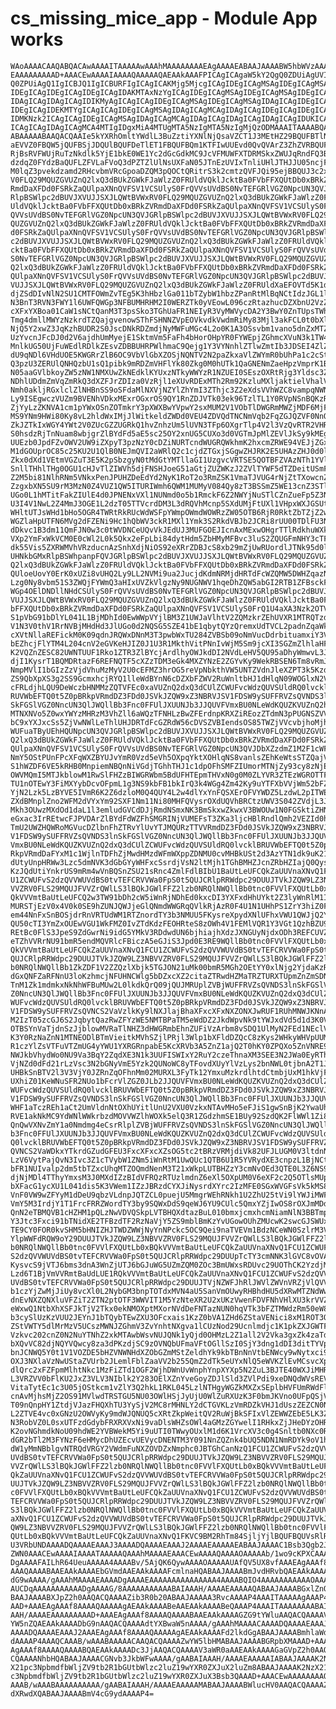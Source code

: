 # cs_missing_mice_app - Module App works

    WAoAAAACAAQABQACAwAAAAITAAAAAwAAAhMAAAAAAAAEAgAAAAEABAAJAAAABW5hbWVzAAAA
    EAAAAAAAAAD+AAACEwAAAAIAAAAQAAAAAQAEAAkAAAFPICAgICAgaW5kY2QgQ0ZDUiAgUVIg
    Q0ZPUiAgQ1IgICBJQ1IgICBURFIgICAgICAKMjg5MjcgICAgIDEgICAgMSAgIDEgICAgMSAg
    IDEgICAgIDEgICAgIDEgICAgIDAKMTAxNzYgICAgIDEgICAgMSAgIDEgICAgMSAgIDEgICAg
    IDAgICAgIDAgICAgIDIKMyAgICAgICAgIDEgICAgMSAgIDEgICAgMSAgIDAgICAgIDEgICAg
    IDEgICAgIDEKMTYgICAgICAgIDEgICAgMSAgIDAgICAgMCAgIDAgICAgIDEgICAgIDEgICAg
    IDMKNzk2ICAgICAgIDEgICAgMSAgIDAgICAgMCAgIDAgICAgIDAgICAgIDAgICAgIDUKICAg
    ICAgICAgIDAgICAgMCA4MTIgIDgxMiA4MTUgMTA5NzIgMTA5NzIgMjQzODMAAAITAAAABQAA
    ABAAAAABAAQACQAAIe5kYXRhOmltYWdlL3BuZztiYXNlNjQsaVZCT1J3MEtHZ29BQUFBTlNV
    aEVVZ0FBQW5jQUFBSjJDQUlBQUFDeTlET1FBQUFBQm1KTFIwUUEvd0QvQVArZ3ZhZVRBQUFa
    RjBsRVFWUjRuTzNkdlk5YjE1bkE0WE1Yc2dGcGdkMC9JcVFMUWFXTDRMSkxZWUJqRndFQ3BJ
    dzdqZ0FYdzBaQUFLZFVLaFVoQ3dPZTZlUlNsUXFaN05JTnEzUVIxTnliUHlJTHJJU05ncjFi
    M0lqZ3pvekdzamd2RHcvbmVRcGpoaDZQM3pQOCtQRitrS3k2cmtzQVFJQi95ejBBQUJ3c2xR
    V0FLQ29MQUZGVUZnQ2lxQ3dBUkZGWkFJaWlzZ0FRUldVQklJcktBa0FVbFFXQUtDb0xBRkZV
    RmdDaXFDd0FSRkZaQUlpaXNnQVFSV1VCSUlyS0FrQVVsUVdBS0NvTEFGRlVGZ0NpcUN3QVJG
    RlpBSWlpc2dBUVJXVUJJSXJLQWtBVWxRV0FLQ29MQUZGVUZnQ2lxQ3dBUkZGWkFJaWlzZ0FR
    UldVQklJcktBa0FVbFFXQUtDb0xBRkZVRmdDaXFDd0FSRkZaQUlpaXNnQVFSV1VCSUlyS0Fr
    QVVsUVdBS0NvTEFGRlVGZ0NpcUN3QVJGRlpBSWlpc2dBUVJXVUJJSXJLQWtBVWxRV0FLQ29M
    QUZGVUZnQ2lxQ3dBUkZGWkFJaWlzZ0FRUldVQklJcktBa0FVbFFXQUtDb0xBRkZVRmdDaXFD
    d0FSRkZaQUlpaXNnQVFSV1VCSUlyS0FrQVVsUVdBS0NvTEFGRlVGZ0NpcUN3QVJGRlpBSWlp
    c2dBUVJXVUJJSXJLQWtBVWxRV0FLQ29MQUZGVUZnQ2lxQ3dBUkZGWkFJaWlzZ0FRUldVQklJ
    cktBa0FVbFFXQUtDb0xBRkZVRmdDaXFDd0FSRkZaQUlpaXNnQVFSV1VCSUlyS0FrQVVsUVdB
    S0NvTEFGRlVGZ0NpcUN3QVJGRlpBSWlpc2dBUVJXVUJJSXJLQWtBVWxRV0FLQ29MQUZGVUZn
    Q2lxQ3dBUkZGWkFJaWlzZ0FRUldVQklJcktBa0FVbFFXQUtDb0xBRkZVRmdDaXFDd0FSRkZa
    QUlpaXNnQVFSV1VCSUlyS0FrQVVsUVdBS0NvTEFGRlVGZ0NpcUN3QVJGRlpBSWlpc2dBUVJX
    VUJJSXJLQWtBVWxRV0FLQ29MQUZGVUZnQ2lxQ3dBUkZGWkFJaWlzZ0FRUldXaEFOVTd5K1d5
    djZSdDIvNlN2SU1CMTFOWmZvTEg5K3hHbzlGa011bTZybW1hbzZPanRtMlBqNCtIdzJGL1ll
    N3BnT3RVN3FWY1l6UWFQWGp3NFBUMHRHM2I0WERZTk0yVEowL096czRtazhucDZXbnU2VzZM
    cXFxYXBoa01CaW1sNCtQanM3T3psSko3TGhUaFR1NEIyR3VyMWVycDA2Y3BwY0ZnTUpsTWhz
    Tmg4dmllMWYzNzkrdTZQajgvenowSThFSHNNZVpEOVkvdkVwdmRiMy83Mjl3akFCL0t0bXln
    NjQ5Y2xwZ3JqKzhBUDR2S0JscDNkRDZmdjNyMWFuMGc4L2o0K1A3OSsvbm1vano5dnZxMTZY
    UzYvcnJFcDJ0d2V6ajdhUmMyejE1SktmVm5FaFh4bHorOHpYR0FYWEpjZGhmcXVuN3k1TW42
    MnlkUG50UjFuWEdlRDlkZEsvZDBBUHRPWlhmaC9Qejg1Y3VYNnhlZTlwZmtIb3JDSEI4ZlZ4
    dU9qNDl6VHdUOE5KWGRrZlB6OC9VbVlGbXZOSjNQNTV2N2paZkxaVlZWYmR0bUhPa1c2cStD
    Q3pzU3ZERUlQNHQzbU1sQ1pibk9mRDZmVHFlYk80Zkg0M0hUTk1QaGNENmZaeHpzVmprK1Bw
    N05aaGVlbkoyZW5zNW1NMXUwZkNEdklKYUxzNTkyWWYzR1NZUEI0SEszOXRtRjg3Yldsc3Zs
    NDhlUDdmZmVqZmRkQ3dXZFJrZDIza0VzRjl1eXUvRDExMTh2Rm92KzluMXljaktielVhalVl
    Nmh0akljRGxlclZlNHBnSS9oSFdaMlNXVjNZYlZhYmI3ZThjc3Z2eXdsVVhWZC8vampqNWN2
    Ly9ISEgwczVUZm9BVENhVDkxMExrOGxrOS9QY1RnZDJVTk03ek96TzlTL1Y0RVpNSnBQKzRN
    ZjYyLzZKNVA1cm1pYWxOSnZOTmkrY3pXWXBwYVpwY2sxMUM2V1VObTlDWGRmMWZjMDF6MjFU
    MS9YNm9HWi80Ky8vL2hldWxIMjJlWitkeldZWDd0VEU4ZDVQdTNCNmVqb2FqZGJQZVF0NnQv
    ZkJZTkIxWGY4YWt2V0ZUcGZZUGRkQ1hvZnhzUm5lUVN3TFp6OXgrTlp4V2l3VzQvRTR2VHR2
    S0hsdzRjTnNuam8wbjgrZlBYdFd5aE5sc25OY2xnUG5CUXo3d0VGTmJpMlZEVlJkSy9kMEgr
    UUEzb0JpdFZvOWV2UW9iZXpyT3pzNzY0cDZiNURTcndWUGRQWkhmK2hxcmZRWE94VEJjZGxB
    M1dGOUprOC85c25KU2U1QlB0NEJmQVI2aWRlQ2c1cjdZTGxjSGgwZHJRK2E5UHAzZHJ0d0lU
    Zkx0dXd1VEtmVGZuT3E5K2pSbzgyN0tMdGtYMTllaGI1UzgvcVRTSE5QOTBFZVAzNTh1YVlu
    SnllTHhlTHg0OGU1cHJvTlZIWVh5djFNSHJoeG51aGtjZUZWKzJ2ZVlTYWF5dTZDeitUSmF6
    Z2M5bi81NlhRNm5VNkxPenJPUHZDeEdYd2NyK1RoT2o3RmZSK1VmaTJVUG4rNjZtTXowcnZY
    ZzgxbXN5SU9rM3MzN0Z4VUZ1QW5ITURIWmh6QWM1MUMyV084Qy8zT3BSSmZ5WE13cnZ3STlP
    UGo0L1hMTitFakZIUlE4d0JPNENxVXl1NUNmd0o5b1RmckF6Z2NWYjNuSTlCZnZueFp5Z3NZ
    U3I4V1NwL2Z4MmJ3OGE1L2dzT05TTVcrdDM3L3dRQVhMcnp5SXdUMjFtUXl1VHpxWXJGSUta
    WHltUTJsWHd1bHo5OGR4TWRtRkRUcWdWSFpYWmpOWmdWOWRzZW05OTB6RjR0RktZbTZjZ2wx
    WGZlaHpUTFN6MVg2dFZENi9Hc1hQbWV3ckR1MXl1Ymk3S2RkdVBJb2JCRi8rUU00TDlFU3Np
    dDkvc1B3dm11QmFJN0w3c0tWVDNCeUQvVkJEdUJ3MUFGOEJIcnAxMExwOHgrTTlRdkhuWXk1
    VXp2YmFxWkVCM0E0cWl2L0k5Qkx2eFpLbi84dytHdm5ZbHMyMFBvc3luS2ZQUGFmNHY3cTFh
    dk55Vis5ZXRWMVhVRzducnAzSnhXdjNiOS92eXRrZDBJcS8xb29mZjUwRUordlJTNk95d0lj
    UHNkbGMxRlpBSWhpanpFQVJGRlpBSWlpc2dBUVJXVUJJSXJLQWtBVWxRV0FLQ29MQUZGVUZn
    Q2lxQ3dBUkZGWkFJaWlzZ0FRUldVQklJcktBa0FVbFFXQUtDb0xBRkZVRmdDaXFDd0FSRkZa
    QUloeUovY0ErK0xUZi8vUHQ2Ly9LL2NVMi9ua2JucjdKdmNRMjdHRTdFcWZQMW5DWHZqazNu
    Lzg0Ny8vbm51S3ZWQjFYWmQ3aHIxUVZkVlgzNy9NUGNWV1hqeDhZQW5abGI2RTB1ZFBsckFm
    WGp4OElDNDllNHdCSUlyS0FrQVVsUVdBS0NvTEFGRlVGZ0NpcUN3QVJGRlpBSWlpc2dBUVJX
    VUJJSXJLQWtBVWxRV0FLQ29MQUZGVUZnQ2lxQ3dBUkZGWkFJaWlzZ0FRUldVQklJcktBa0FV
    bFFXQUtDb0xBRkZVRmdDaXFDd0FSRkZaQUlpaXNnQVFSV1VCSUlyS0FrQ1U4aXA3Nzk2OTVY
    S1pVbG91bDlYL041L1BjMDhId0EwWWpVYjlBM3Z1UWJaVlhtV2ZQMzkrZEhUVXR1MTRQTzdl
    V1N3V0thV1RrNVBjMHdHd3JlUGo0d2NQSG5SZE41bE1qbytQYzQremxUdTVCL2padnZqaWk3
    cXVtNllaREFickM0K09qdnJRQWxDNnM3T3pwbWxTU284ZVBSb09oNmVucDdrbituamxiY3Vt
    bEZhcjFlYTM4L204cnV2eGVKeHJIZ0J1U3R1MkthVitPNnIvWjM5Sm9jcXI3SGZmZlhlaHFj
    K2VQZnZESC82UWNTUUF1Rko1ZTR3ZlBYcjArdlhyOWJkdDI2NVdLeHV5QU95aDhyWmwvL3JY
    djI1KysrT1BQMDRtazF6REFNQTF5cXZzTDM3eGk4MXZYNzE2ZGYvKy9WekRBSEN6Tm8vRmJo
    NmpMVlI1bGIzZzVjdVhuMzMyV2U0cEFMZ3hrOG5reVpNbkthVW5UNTZVdnJleXZPT3k5Kzdk
    ZS9QbXpXS3g2SS9GcmxhcjRYQ1lleWdBYnN6cDZXbFZWV2RuWnltbHJ1dHlqN09WOGlxN2Vl
    cFRLdjhLQU9DeWczbHNMMzZQTVFEc0xaVUZnQ2dxQ3dCUlZCWUFvcWdzQUVSUldRQ0lvcklB
    RUVWbEFTQ0t5Z0pBRkpVRmdDZ3FDd0JSVkJZQW9xZ3NBRVJSV1FDSW9ySUFFRVZsQVNDS3ln
    SkFGSlVGZ0NncUN3QlJWQllBb3Fnc0FFUlJXUUNJb3JJQUVFVmxBU0NLeWdKQUZKVUZnQ2hW
    MTNXNVo5Z0wxYWYzMHRzM3VhZll6aWQzTFNHLzBwZFErdnpKRXZiREozZTdmN3pPUGNSZVVO
    bC9xYXJxcSs5ZjVwNWlLeThlUHJDRTdFcGZRdW56cDVSZVBIendsOS85TWZjVVcvbjhoMjhQ
    WUFuaTByUEhHQUNpcUN3QVJGRlpBSWlpc2dBUVJXVUJJSXJLQWtBVWxRV0FLQ29MQUZGVUZn
    Q2lxQ3dBUkZGWkFJaWlzZ0FRUldVQklJcktBa0FVbFFXQUtDb0xBRkZVRmdDaXFDd0FSRkZa
    QUlpaXNnQVFSV1VCSUlyS0FrQVVsUVdBS0NvTEFGRlVGZ0NpcUN3QVJDbXZzdmZ1M2F1cWFq
    NmY5OStPUnFPcXFqWXZBYUJvYmR0Vzd5eVh5OXpqYktXOHlqNS8vanlsZEhKeWtsSTZQajVP
    S1hWZDF6VE5kRHB0MnpiemNBQnNiVGdjTGhhTHJ1c1dpOFhSMFZIUmorMTNjZy93cy8zNjE3
    OWVMQmI5MTJkblowM1RwSlFHZzBIWGRWbm5BdUFHTEpmTHVxN0g0M0ZLYVR3ZTEzWGROTTFn
    TU1nOTEwY3FiMXYybDcvOFpmL1g3NS9kbFB1bkIrQ3k4WGg4Zm42Ky9uYTFXbVVjWm52bFZm
    YjN2Lzk5LzBYVE5IVmR6K2Z6dzloM0Q4QUY4L2w4dlYxYnFQSXErOFVYWDZ5LzdwL2pITWEr
    ZXdBMnplZno2WFM2dVYxYm92SXF1Nm11Ni80MHFQVysrOXdUQVhBRCtzUWV3S042ZVdjL3JR
    Mkh3OUwzMXdOd1daL1l3emludGVCdDJjRmdNSmxNK3BmSkxwZkwxV3BWOUw1N0FGSktiZHNl
    eGxac3IrREtwcFJPVDArZlBYdFdWZFhSMGRINjVUMEFsT3ZKa3ljcHBlRndlQmh2VEZId0h1
    TmU2UWZHQWRoMGVucDZlbnFhZTRvYlUvYTJMQURzTTVVRmdDZ3FDd0JSVkJZQW9xZ3NBRVJS
    V1FDSW9ySUFFRVZsQVNDS3lnSkFGSlVGZ0NncUN3QlJWQllBb3Fnc0FFUlJXUUNJb3JJQUVF
    VmxBU0NLeWdKQUZKVUZnQ2dxQ3dCUlZCWUFvcWdzQUVSUldRQ0lvcklBRUVWbEFTQ0t5Z0pB
    RkpVRmdDaFYxM1c1WjlnTDFhZjMwdHMzdWFmWXppZDNMU0cvMHBkUSt2d3AzYTN1dk9uK21Y
    dUtyUnpHRWw3Lzc5dmNVK3dGbGYyWHFxcSsrdjVsN2ltMjh1TGhBMHZJcnZRbHZIajQ0Qysv
    KzJQdUtiYnkrUS9mRm4wVnBQSnZSU21sRnc4ZmlFdlBIbU1BaUtLeUFCQkZaUUVnaXNvQ1FC
    U1ZCWUFvS2dzQVVWUVdBS0tvTEFCRVVWa0FpS0t5QUJCRlpRRWdpc29DUUJTVkJZQW9LZ3NB
    VVZRV0FLS29MQUJFVVZrQWlLS3lBQkJGWlFFZ2lzb0NRQlNWQllBb0tnc0FVVlFXQUtLb0xB
    QkVVVmtBaUtLeUFCQ2w3TW91bDh2cW5iWnRjNDhEd0kxcDI3YXFxdHhUYkt2Z3lyWnRlM1Iw
    MURSTjEzV0x4V0k0SE9hZUNJQWJjeGlQNmdWWGRqQVlkRjAzR0F4U1N1UHhPS1ZrY3hiZ0FN
    em44NnFxSnBOSjdrRnVRTUdWM1RTZnordTY3b3NMUU5FKysreXpydXNlUFhxVWU1QWJjQ2Yz
    QU50cTI3YmZxOUEwVGU1WkFMZ0IvZTdKdzFEOHRteS8zOWh4V1FEMlVQR1Y3VGt1QzhBZU9w
    REtBc0FlS3JpeS9ZdGwrNi9idG5YMkV3RDdwdUN6bjhiajhXdzJXNGUyNjdxODh3REFCUVZ2
    eTZhVVRrNU91bmR5endMQVRlcFBiczA5eGJiS3Jpd0E3RE9WQllBb0tnc0FVVlFXQUtLb0xB
    QkVVVmtBaUtLeUFCQkZaUUVnaXNvQ1FCU1ZCWUFvS2dzQVVWUVdBS0tvTEFCRVVWa0FpS0t5
    QUJCRlpRRWdpc29DUUJTVkJZQW9LZ3NBVVZRV0FLS29MQUJFVVZrQWlLS3lBQkJGWlFFZ2lz
    b0NRQlNWQllBb1ZkZDF1V2ZZQzlXbjk5TGJON21uMk00bmR5MGh2OEtYY0xlNjg2YjdaKzRw
    dGxQNFZaRFNnU3loKzhmcjNFUHNCWlg5bDZxcXZ2citaZTRwdHZMaTRZTURXTUpmZnZmSDNG
    TnM1Zk1mdmkxNkNhWFBuMUw2L0lkdkQrQ09jQUJMRUplZVBjWUFFRVZsQVNDS3lnSkFGSlVG
    Z0NncUN3QlJWQllBb3Fnc0FFUlJXUUNJb3JJQUVFVmxBU0NLeWdKQUZKVUZnQ2dxQ3dCUlZC
    WUFvcWdzQUVSUldRQ0lvcklBRUVWbEFTQ0t5Z0pBRkpVRmdDZ3FDd0JSVkJZQW9xZ3NBRVJS
    V1FDSW9ySUFFRVZsQVNCS2VaVzlkKy9lNXJlajBhaXFxcXFxNXZONXJwRUF1RUhMNWJKNnAy
    M2IzT05zcGJ6S2JqbytQazRwZFYzWE5NMTBPaTM5eWdDZ2JkdWpvNk9tYWJxdVd5d1d3K0V3
    OTBSYnVaTjdnSzJjblowMVRaTlNHZ3dHWGRmbEhnZUFiVzArbm8vSDQ1UlMyN2FEd1NEclVC
    K3Y0RzNaZnN1MTNEODlBTmVieitkMVhSZjlPRjl3Wlp1bXFldDZQcC8zKys2WHkyWHVpUUM0
    R1czYlZsVTFuVTZmUG4yYWU1YXRGRnpabE5KcXRVb3A5ZnZ1ajQ2T0hKY0ZPQXo5ZnVNRE9D
    NWJkbVhydWo0NU9Va3BqY2ZqdXE3N1k3UUFISWIxY2RuY2czeThnaXM3SEE3N2JWa0EyRThG
    VjNZd0dFd21rLzVsc3N2bGNyVmE5Yzk2QUNoWC8yTFovdXUyYlVzLys2bnNWL0tjbnA2T1Jx
    UHBkSnBTV2l3V3VjY0JZRnZqOFhnMm02MURXL3FyTk12YmxuMzkrdlhtdCtmbjUxM1hkVjFu
    UXhiZ01KeWNuSFR2NUo1bFcrVlZGZ0JLb2JJQUVFVmxBU0NLeWdKQUZKVUZnQ2dxQ3dCUlZC
    WUFvcWdzQUVSUldRQ0lvcklBRUVWbEFTQ0t5Z0pBRkpVRmdDZ3FDd0JSVkJZQW9xZ3NBRVJS
    V1FDSW9ySUFFRVZsQVNDS3lnSkFGSlVGZ0NncUN3QlJWQllBb3Fnc0FFUlJXUUNJb3JJQUVL
    WHF1aTczREh1aCt2UmVldnNtOXhUYitlUnU2VXU0VzkxNTAvMHo5eFJiS1gwSnBjK2YwaUhj
    RVE1akNkMC9YdWNlWWkrbzdMOVVWZlhWOXk5elQ3R1ZGdzhmSE1BUy92SzdQK2FlWWl1Zi8v
    QnQwVXNvZmY1a0Nmdmg4eCsrRlplZVBjWUFFRVZsQVNDS3lnSkFGSlVGZ0NncUN3QlJWQllB
    b3Fnc0FFUlJXUUNJb3JJQUVFVmxBU0NLeWdKQUZKVUZnQ2dxQ3dCUlZCWUFvcWdzQUVSUldR
    Q0lvcklBRUVWbEFTQ0t5Z0pBRkpVRmdDZ3FDd0JSVkJZQW9xZ3NBRVJSV1FDSW9ySUFFRVZs
    QVNCS2VaWDkxYTkrdGZudGFEU3FxcXFxcXZsOG5tc2tBRzVRMjdiVk82UFJLUGM0V3ltdnNy
    LzV6VytPajQvN3Ivc3Z1cTVybW1ZNm5iWnRtM1UwQUc1QTB6U1R5YVRydXE3cnpzL1BjNCt6
    bFR1NUIvalp2dm5tbTZxcUhqMTZOQmdNenM3T21xWkpLUTBHZzY3cmNvOEd3QTE0L3Z6NS9m
    djNjMDl4TThyYmxsM3J0MXdIZzBIdVFRQzRTUzlmdnZ6eXl5OXpUM0V6eXF2c2Q5OTlsMUpx
    bXFacG1ycXU1L041dis5K3VWem1IZzJBRzdCYXJiNysrdXYrc2IzMFE0SGxWVGFsVk5kMS84
    VnF0VW9wZFYyM1dDeU9qbzVLdnpJQTZCL0puejU5MmgrWEhRNkh1U2ZhU25tVi9lYWJiMWFy
    VmY5M3IrdjY1T1FrcFRRZWordTY3by9SQWxDdS9qeWJ6YU9CUlc5QmxYZjIwOS8rOXJmMDdu
    QnN2eTBMQVB1cHZHM1pQLzNwVDVQSkpLVTBHQXdtazBuL010bmxjcmxhcmNiamNlN3BBTmpL
    Y3Jtc3Fxci91bTNidXE2TFBzdTF2RzNaVjY5ZS9mblBmKzYvUGowOUhZMUcwK2swcGJSWUxM
    TE9CY0FOR0kvSHM5bHNIZHJTWDZWWjNyYnNPckc5OC9Qei9naTVEVm1BdzNCeWN0SzlrM3VX
    YlpWWFdRQW9oY29DUUJTVkJZQW9LZ3NBVVZRV0FLS29MQUJFVVZrQWlLS3lBQkJGWlFFZ2lz
    b0NRQlNWQllBb0tnc0FVVlFXQUtLb0xBQkVVVmtBaUtLeUFCQkZaUUVnaXNvQ1FCU1ZCWUFv
    S2dzQVVWUVdBS0tvTEFCRVVWa0FpS0t5QUJCRlpRRWdpc29DUUpTcTY3cmNNK3lGVC8vOVA5
    KysvcS9jVTJ6bms3dnA3WnZjUTJ6bGJuWG5UZmZQM0ZOc3BmUWxsRDUvc29UOThCK2YzdjM3
    Lzd6T1BjVmVVRmtBaUdLUE1RQkVVVmtBaUtLeUFCQkZaUUVnaXNvQ1FCU1ZCWUFvS2dzQVVW
    UVdBS0tvTEFCRVVWa0FpS0t5QUJCRlpRRWdpc29DUUJTVjNZWFJhRlJWVlZWVnVRZjVlQVV0
    b1czYjZwMjJiUy8vcXl0L2NybGM3bnpTOTdxMVN4aU5SanVmOUwyRHBhdHU5dXRwMTZNdWw4
    dnEvNXZQNXluVFZiT2ZTN2ptOTF3WWVIT1M5YzNteXR2U2xUKzVwenFDVFNhVHlXU3krVVZ4
    eWxwQ1NtbXhXSFJkTjV2Tkx0ekNMOXptMXorNVdDeFNTazNUN0hqVTk3bFZTMWdzRm50eW83
    b3cySlUzKzVUU2JEYnJ1bTQybTEwZXU3OFcxais1KzZ0bVA1ZHd6ZStaVENici8xM1ROT3Qv
    ZStVWTY5dlMrMzV5UCszMWNJZGhmV3ZvYnhtNXgva1lCUzNod29Ucnlmdjc1K1pkZXJGWTFI
    Vzkvc202cnZ0N2NuYTNhZ2xkMTAwbWsvNUJQNk1yQjd0OHMzL2Z1all2V2Vka3gxZk4zaTdo
    bXQvVC82djNQYVQwcy8za3dPKzdjSC9zOVNQbUFmaVFtOGllSzI0SjY3dng1dDI3ditTYVp3
    bnJCNWQ5Y0t1V1VOZDE5bHZVNWNHdXZObGZmMStZeldhYk9kbTBnNnVtbENWcy9wNytxci95
    OXJ3NXlaVzNwUStaZVUrb2JLemlFblZaaVV2b255QmZ2dTk5eUYxNlQ5eWVKZlEvMCsvcXpI
    dlQrc2xFZFpmMlhtNkc1MzFiZTd1OGF2WjhDWnUvWnphYnpXYXp5N2ZuL3BJTE40WXJiMHRY
    L3VRZVV0bFlKU2JxZ3VLV3NIblk2Y283OElXZnYveGoyZDJlSld3ZVlPdi9xeDNQdWVsREVy
    VitaTytEc1c3U05jOStkcm1vZlY3Q2hkL1RKL045LzlNTHgyWGZkMXZxSEplbHVFUmRWdFlT
    cnAvMjhsMjZ2OS91MVlwdTRSTGU5NU03OWlHSjJyUjU0WlZuRXUzK3F0bmJKVno0UFpQSjVF
    T09nQnpHY1ZtdjVJazFHQXhTU3YySjV2MC8rMHNLY2dCTGVKLzVmRDZkVHJ1dUszZEZCN0NF
    L2ZTVE4vc0xGNzU2OWVyKy9mdWJQNUQ5cXRtZkpWeitQV2RuWjBkSFIxVlZEWWZEbE5LK3ZR
    N3RobVZ0L0sxUTFzdGdybFRXRXVxNi9vaDlsWHZsOWl4aGMzZGYwelI1RHkxZjJHeDYzOHRn
    K2ovNGhmdkNoU09hdWE2YVBWekM5Yi9uUTI0TWwyOUxlM1d6K1VrcXV3c0g4Snltb0NXc0R6
    dGR2bTl2M3FYNzF6eHMycDhUZEcvUEVycDNENTM3Y091NnZQZnk4bUQ5NDN1NmRDYk9oV1ht
    dW1yMmNBblgvNTRQdVRGY2VWdmFuNXZOVDZxNmphc0JBTGhCanNzQ1FCU1ZCWUFvS2dzQVVW
    UVdBS0tvTEFCRVVWa0FpS0t5QUJCRlpRRWdpc29DUUJTVkJZQW9LZ3NBVVZRV0FLS29MQUJF
    VVZrQWlLS3lBQkJGWlFFZ2lzb0NRQlNWQllBb0tnc0FVVlFXQUtLb0xBQkVVVmtBaUtLeUFC
    QkZaUUVnaXNvQ1FCU1ZCWUFvS2dzQVVWUVdBS0tvTEFCRVVWa0FpS0t5QUJCRlpRRWdpc29D
    UUJTVkJZQW9LZ3NBVVZRV0FLS29MQUJFVVZrQWlLS3lBQkJGWlFFZ2lzb0NRQlNWQllBb0tn
    c0FVVlFXQUtLb0xBQkVVVmtBaUtLeUFCQkZaUUVnaXNvQ1FCU1ZCWUFvS2dzQVVWUVdBS0tv
    TEFCRVVWa0FpS0t5QUJCRlpRRWdpc29DUUJTVkJZQW9LZ3NBVVZRV0FLS29MQUJFVVZrQWlL
    S3lBQkJGWlFFZ2lzb0NRQlNWQllBb0tnc0FVVlFXQUtLb0xBQkVVVmtBaUtLeUFCQkZaUUVn
    aXNvQ1FCU1ZCWUFvS2dzQVVWUVdBS0tvTEFCRVVWa0FpS0t5QUJCRlpRRWdpc29DUUJTVkJZ
    QW9LZ3NBVVZRV0FLS29MQUJFVVZrQWlLS3lBQkJGWlFFZ2lzb0NRQlNWQllBb0tnc0FVVlFX
    QUtLb0xBQkVVVmtBaUtLeUFCQkZaUUVnaXNvQ1FKVC9BM2RhTm84SjljYjlBQUFBQUVsRlRr
    U3VRbUNDAAAADQAAAAEAAAJ3AAAADQAAAAEAAAJ2AAAAEAAAAAEABAAJAAAAC1Bsb3Qgb2Jq
    ZWN0AAACEwAAAAIAAAATAAAAAQAAAhMAAAAEAAACEwAAAAQAAAAOAAAAAb/1wo9cKPXCAAAA
    DgAAAAFAILhR64UeuAAAAA4AAAABv/5AjQK6QywAAAAOAAAAAUAfQV5UX8vfAAAEAgAAAf8A
    AAAQAAAABAAEAAkAAAAEbGVmdAAEAAkAAAAFcmlnaHQABAAJAAAABmJvdHRvbQAEAAkAAAAD
    dG9wAAAA/gAAAhMAAAAEAAAADgAAAAEAAAAAAAAAAAAAAA4AAAABQIO4AAAAAAAAAAAOAAAA
    AUCDqAAAAAAAAAAADgAAAAG/8AAAAAAAAAAABAIAAAH/AAAAEAAAAAQABAAJAAAABGxlZnQA
    BAAJAAAABXJpZ2h0AAQACQAAAAZib3R0b20ABAAJAAAAA3RvcAAAAP4AAAITAAAAAgAAAP4A
    AAD+AAAEAgAAAf8AAAAQAAAAAgAEAAkAAAABeAAEAAkAAAABeQAAAP4AAAITAAAAAAAABAIA
    AAH/AAAAEAAAAAAAAAD+AAAEAgAAAf8AAAAQAAAABAAEAAkAAAAGZG9tYWluAAQACQAAAAVy
    YW5nZQAEAAkAAAADbG9nAAQACQAAAAdtYXBwaW5nAAAA/gAAAhMAAAACAAAADQAAAAEAAAJ3
    AAAADQAAAAEAAAJ2AAAEAgAAAf8AAAAQAAAAAgAEAAkAAAAFd2lkdGgABAAJAAAABmhlaWdo
    dAAAAP4AAAQCAAAB/wAAABAAAAACAAQACQAAAAZwYW5lbHMABAAJAAAABGRpbXMAAAD+AAAE
    AgAAAf8AAAAQAAAABQAEAAkAAAADc3JjAAQACQAAAAV3aWR0aAAEAAkAAAAGaGVpZ2h0AAQA
    CQAAAANhbHQABAAJAAAACGNvb3JkbWFwAAAA/gAABAIAAAH/AAAAEAAAAAIABAAJAAAAK2Nz
    X21pc3NpbmdfbWljZV9tb2R1bGUtbWlzc2luZ19wYXR0ZXJuX2luZm8ABAAJAAAAK2NzX21p
    c3NpbmdfbWljZV9tb2R1bGUtbWlzc2luZ19wYXR0ZXJuX3Bsb3QAAAD+AAACEwAAAAAAAAQC
    AAAB/wAAABAAAAAAAAAA/gAABAIAAAH/AAAAEAAAAAMABAAJAAAABWlucHV0AAQACQAAAAZv
    dXRwdXQABAAJAAAABmV4cG9ydAAAAP4=

